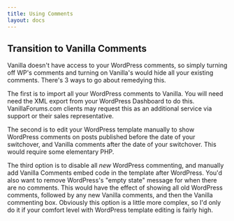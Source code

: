 ```yaml
---
title: Using Comments
layout: docs
---
```


## Transition to Vanilla Comments

Vanilla doesn't have access to your WordPress comments, so simply turning off WP's comments and turning on Vanilla's would hide all your existing comments.
There's 3 ways to go about remedying this.

The first is to import all your WordPress comments to Vanilla. You will need need the XML export from your WordPress Dashboard to do this. VanillaForums.com clients may request this as an additional service via support or their sales representative.

The second is to edit your WordPress template manually to show WordPress comments on posts published before the date of your switchover, and Vanilla comments after the date of your switchover. This would require some elementary PHP.

The third option is to disable all *new* WordPress commenting, and manually add Vanilla Comments embed code in the template after WordPress. You'd also want to remove WordPress's "empty state" message for when there are no comments. This would have the effect of showing all old WordPress comments, followed by any new Vanilla comments, and then the Vanilla commenting box. Obviously this option is a little more complex, so I'd only do it if your comfort level with WordPress template editing is fairly high.
